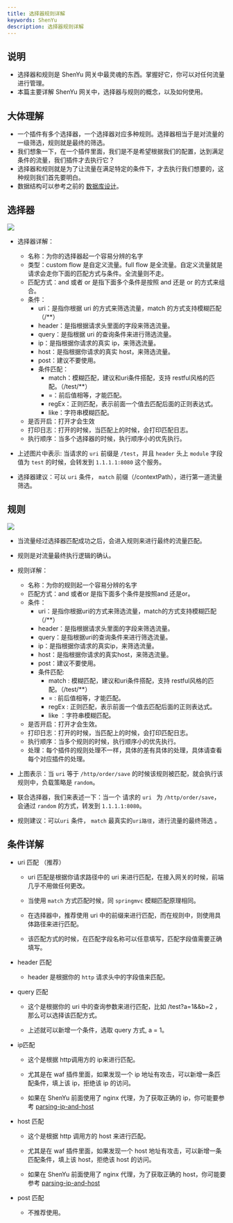 ```yaml
---
title: 选择器规则详解
keywords: ShenYu
description: 选择器规则详解
---
```


## 说明

* 选择器和规则是 ShenYu 网关中最灵魂的东西。掌握好它，你可以对任何流量进行管理。
* 本篇主要详解 ShenYu 网关中，选择器与规则的概念，以及如何使用。


## 大体理解

* 一个插件有多个选择器，一个选择器对应多种规则。选择器相当于是对流量的一级筛选，规则就是最终的筛选。
* 我们想象一下，在一个插件里面，我们是不是希望根据我们的配置，达到满足条件的流量，我们插件才去执行它？
* 选择器和规则就是为了让流量在满足特定的条件下，才去执行我们想要的，这种规则我们首先要明白。
* 数据结构可以参考之前的 [数据库设计](../database-design)。

## 选择器

![](https://yu199195.github.io/images/soul/selector.png)

 * 选择器详解：

     * 名称：为你的选择器起一个容易分辨的名字
     * 类型：custom flow 是自定义流量。full flow 是全流量。自定义流量就是请求会走你下面的匹配方式与条件。全流量则不走。
     * 匹配方式：and 或者 or 是指下面多个条件是按照 and 还是 or 的方式来组合。
     * 条件：
        * uri：是指你根据 uri 的方式来筛选流量，match 的方式支持模糊匹配（/**）
        * header：是指根据请求头里面的字段来筛选流量。
        * query：是指根据 uri 的查询条件来进行筛选流量。
        * ip：是指根据你请求的真实 ip，来筛选流量。
        * host：是指根据你请求的真实 host，来筛选流量。
        * post：建议不要使用。
        * 条件匹配：
           * match：模糊匹配，建议和uri条件搭配，支持 restful风格的匹配。（/test/**）
           * =：前后值相等，才能匹配。
           * regEx：正则匹配，表示前面一个值去匹配后面的正则表达式。
           * like：字符串模糊匹配。
     * 是否开启：打开才会生效
     * 打印日志：打开的时候，当匹配上的时候，会打印匹配日志。
     * 执行顺序：当多个选择器的时候，执行顺序小的优先执行。

 * 上述图片中表示: 当请求的 `uri` 前缀是 `/test`，并且 `header` 头上 `module` 字段值为 `test` 的时候，会转发到 `1.1.1.1:8080` 这个服务。

 * 选择器建议：可以 `uri` 条件， `match` 前缀（/contextPath），进行第一道流量筛选。

## 规则
 ![](https://yu199195.github.io/images/soul/rule.png)

 * 当流量经过选择器匹配成功之后，会进入规则来进行最终的流量匹配。

 * 规则是对流量最终执行逻辑的确认。

 * 规则详解：
     * 名称：为你的规则起一个容易分辨的名字
     * 匹配方式：and 或者or 是指下面多个条件是按照and 还是or。
     * 条件：
         * uri：是指你根据uri的方式来筛选流量，match的方式支持模糊匹配（/**）
         * header：是指根据请求头里面的字段来筛选流量。
         * query：是指根据uri的查询条件来进行筛选流量。
         * ip：是指根据你请求的真实ip，来筛选流量。
         * host：是指根据你请求的真实host，来筛选流量。
         * post：建议不要使用。
         * 条件匹配:
            * match : 模糊匹配，建议和uri条件搭配，支持 restful风格的匹配。（/test/**）
            * = : 前后值相等，才能匹配。
            * regEx : 正则匹配，表示前面一个值去匹配后面的正则表达式。
            * like ：字符串模糊匹配。
     * 是否开启：打开才会生效。
     * 打印日志：打开的时候，当匹配上的时候，会打印匹配日志。
     * 执行顺序：当多个规则的时候，执行顺序小的优先执行。
     * 处理：每个插件的规则处理不一样，具体的差有具体的处理，具体请查看每个对应插件的处理。

* 上图表示：当 `uri` 等于  `/http/order/save` 的时候该规则被匹配，就会执行该规则中，负载策略是 `random`。

* 联合选择器，我们来表述一下：当一个 请求的 `uri ` 为 `/http/order/save`，会通过 `random` 的方式，转发到 `1.1.1.1:8080`。

*  规则建议：可以`uri` 条件， `match` 最真实的`uri路径`，进行流量的最终筛选 。


## 条件详解

* uri 匹配 （推荐）

  * uri 匹配是根据你请求路径中的 uri 来进行匹配，在接入网关的时候，前端几乎不用做任何更改。

  * 当使用 `match` 方式匹配时候，同 `springmvc` 模糊匹配原理相同。

  * 在选择器中，推荐使用 uri 中的前缀来进行匹配，而在规则中，则使用具体路径来进行匹配。

  * 该匹配方式的时候，在匹配字段名称可以任意填写，匹配字段值需要正确填写。

* header 匹配

   * header 是根据你的 `http` 请求头中的字段值来匹配。

*  query 匹配

   * 这个是根据你的 uri 中的查询参数来进行匹配，比如 /test?a=1&&b=2 ，那么可以选择该匹配方式。

   * 上述就可以新增一个条件，选取 query 方式, a = 1。

*  ip匹配

    * 这个是根据 http调用方的 ip来进行匹配。

    * 尤其是在 waf 插件里面，如果发现一个 ip 地址有攻击，可以新增一条匹配条件，填上该 ip，拒绝该 ip 的访问。

    * 如果在 ShenYu 前面使用了 nginx 代理，为了获取正确的 ip，你可能要参考 [parsing-ip-and-host](../custom-parsing-ip-and-host)

* host 匹配

  * 这个是根据 http 调用方的 host 来进行匹配。

  * 尤其是在 waf 插件里面，如果发现一个 host 地址有攻击，可以新增一条匹配条件，填上该 host，拒绝该 host 的访问。

  * 如果在 ShenYu 前面使用了 nginx 代理，为了获取正确的 host，你可能要参考 [parsing-ip-and-host](../custom-parsing-ip-and-host)

*  post 匹配

    * 不推荐使用。


